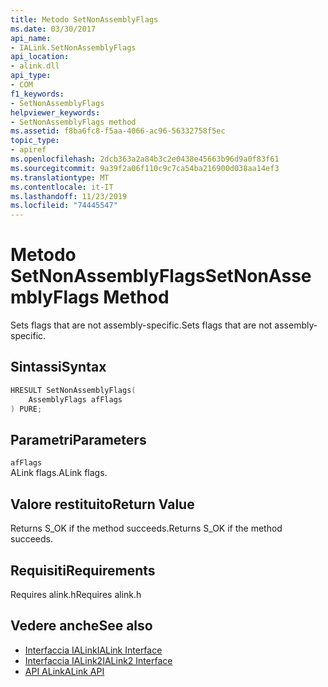 ```yaml
---
title: Metodo SetNonAssemblyFlags
ms.date: 03/30/2017
api_name:
- IALink.SetNonAssemblyFlags
api_location:
- alink.dll
api_type:
- COM
f1_keywords:
- SetNonAssemblyFlags
helpviewer_keywords:
- SetNonAssemblyFlags method
ms.assetid: f8ba6fc8-f5aa-4066-ac96-56332758f5ec
topic_type:
- apiref
ms.openlocfilehash: 2dcb363a2a84b3c2e0438e45663b96d9a0f83f61
ms.sourcegitcommit: 9a39f2a06f110c9c7ca54ba216900d038aa14ef3
ms.translationtype: MT
ms.contentlocale: it-IT
ms.lasthandoff: 11/23/2019
ms.locfileid: "74445547"
---
```

# <a name="setnonassemblyflags-method"></a><span data-ttu-id="f2552-102">Metodo SetNonAssemblyFlags</span><span class="sxs-lookup"><span data-stu-id="f2552-102">SetNonAssemblyFlags Method</span></span>
<span data-ttu-id="f2552-103">Sets flags that are not assembly-specific.</span><span class="sxs-lookup"><span data-stu-id="f2552-103">Sets flags that are not assembly-specific.</span></span>  
  
## <a name="syntax"></a><span data-ttu-id="f2552-104">Sintassi</span><span class="sxs-lookup"><span data-stu-id="f2552-104">Syntax</span></span>  
  
```cpp  
HRESULT SetNonAssemblyFlags(  
    AssemblyFlags afFlags  
) PURE;  
```  
  
## <a name="parameters"></a><span data-ttu-id="f2552-105">Parametri</span><span class="sxs-lookup"><span data-stu-id="f2552-105">Parameters</span></span>  
 `afFlags`  
 <span data-ttu-id="f2552-106">ALink flags.</span><span class="sxs-lookup"><span data-stu-id="f2552-106">ALink flags.</span></span>  
  
## <a name="return-value"></a><span data-ttu-id="f2552-107">Valore restituito</span><span class="sxs-lookup"><span data-stu-id="f2552-107">Return Value</span></span>  
 <span data-ttu-id="f2552-108">Returns S_OK if the method succeeds.</span><span class="sxs-lookup"><span data-stu-id="f2552-108">Returns S_OK if the method succeeds.</span></span>  
  
## <a name="requirements"></a><span data-ttu-id="f2552-109">Requisiti</span><span class="sxs-lookup"><span data-stu-id="f2552-109">Requirements</span></span>  
 <span data-ttu-id="f2552-110">Requires alink.h</span><span class="sxs-lookup"><span data-stu-id="f2552-110">Requires alink.h</span></span>  
  
## <a name="see-also"></a><span data-ttu-id="f2552-111">Vedere anche</span><span class="sxs-lookup"><span data-stu-id="f2552-111">See also</span></span>

- [<span data-ttu-id="f2552-112">Interfaccia IALink</span><span class="sxs-lookup"><span data-stu-id="f2552-112">IALink Interface</span></span>](ialink-interface.md)
- [<span data-ttu-id="f2552-113">Interfaccia IALink2</span><span class="sxs-lookup"><span data-stu-id="f2552-113">IALink2 Interface</span></span>](ialink2-interface.md)
- [<span data-ttu-id="f2552-114">API ALink</span><span class="sxs-lookup"><span data-stu-id="f2552-114">ALink API</span></span>](index.md)
